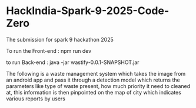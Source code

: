 # HackIndia-Spark-9-2025-Code-Zero
The submission for spark 9 hackathon 2025

To run the Front-end :
npm run dev

to run Back-end : 
java -jar wastify-0.0.1-SNAPSHOT.jar

The following is a waste management system which takes the image from an android app
and pass it through a detection model which returns the parameters like type of waste present,
how much priority it need to cleaned at, this information is then pinpointed on the map of city
which indicates various reports by users

